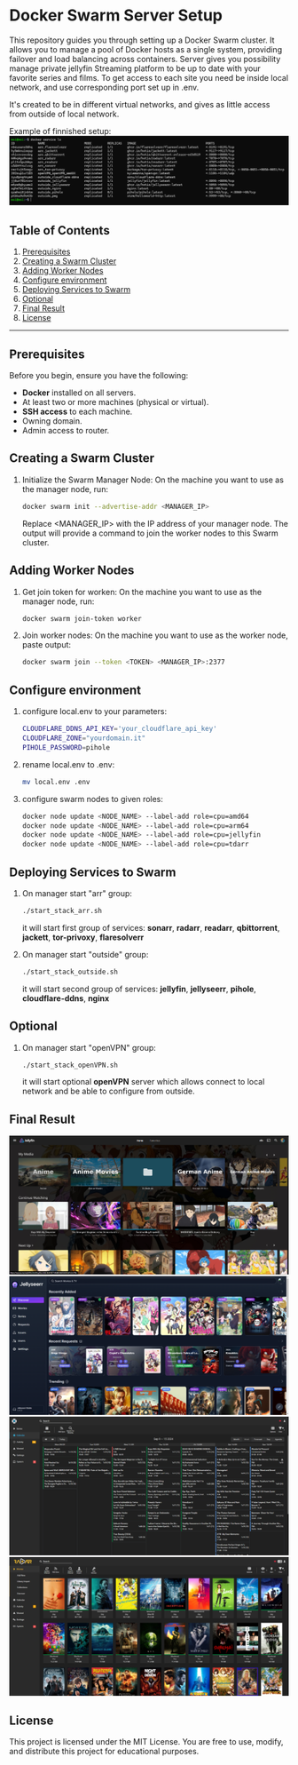 # Docker Swarm Server Setup

This repository guides you through setting up a Docker Swarm cluster. It allows you to manage a pool of Docker hosts as a single system, providing failover and load balancing across containers. Server gives you possibility manage private jellyfin Streaming platform to be up to date with your favorite series and films.
To get access to each site you need be inside local network, and use corresponding port set up in .env.



It's created to be in different virtual networks, and gives as little access from outside of local network.

Example of finnished setup:
![example_of_finished_service](./screenshots/example_of_finished_service.png)

## Table of Contents

1. [Prerequisites](#prerequisites)
2. [Creating a Swarm Cluster](#creating-a-swarm-cluster)
3. [Adding Worker Nodes](#adding-worker-nodes)
4. [Configure environment](#configure-environment)
5. [Deploying Services to Swarm](#deploying-services-to-swarm)
6. [Optional](#optional)
7. [Final Result](#final-result)
8. [License](#license)
---

## Prerequisites

Before you begin, ensure you have the following:

- **Docker** installed on all servers.
- At least two or more machines (physical or virtual).
- **SSH access** to each machine.
- Owning domain.
- Admin access to router.

## Creating a Swarm Cluster

1. Initialize the Swarm Manager Node:
    On the machine you want to use as the manager node, run:

    ```bash
    docker swarm init --advertise-addr <MANAGER_IP>
    ```

    Replace <MANAGER_IP> with the IP address of your manager node.
    The output will provide a command to join the worker nodes to this Swarm cluster.

## Adding Worker Nodes

1. Get join token for worken:
    On the machine you want to use as the manager node, run:

    ```bash
    docker swarm join-token worker
    ```

2. Join worker nodes:
    On the machine you want to use as the worker node, paste output:

    ```bash
    docker swarm join --token <TOKEN> <MANAGER_IP>:2377
    ```

## Configure environment

1. configure local.env to your parameters:

    ```bash
    CLOUDFLARE_DDNS_API_KEY='your_cloudflare_api_key'
    CLOUDFLARE_ZONE="yourdomain.it"
    PIHOLE_PASSWORD=pihole
    ```

2. rename local.env to .env:

    ```bash
    mv local.env .env
    ```

3. configure swarm nodes to given roles:

    ```bash
    docker node update <NODE_NAME> --label-add role=cpu=amd64
    docker node update <NODE_NAME> --label-add role=cpu=arm64
    docker node update <NODE_NAME> --label-add role=cpu=jellyfin
    docker node update <NODE_NAME> --label-add role=cpu=tdarr
    ```

## Deploying Services to Swarm

1. On manager start "arr" group:

    ```bash
    ./start_stack_arr.sh 
    ```

    it will start first group of services: **sonarr**, **radarr**, **readarr**, **qbittorrent**, **jackett**, **tor-privoxy**, **flaresolverr**

2. On manager start "outside" group:

    ```bash
    ./start_stack_outside.sh 
    ```

    it will start second group of services: **jellyfin**, **jellyseerr**, **pihole**, **cloudflare-ddns**, **nginx**

## Optional

1. On manager start "openVPN" group:

    ```bash
    ./start_stack_openVPN.sh 
    ```

    it will start optional **openVPN** server which allows connect to local network and be able to configure from outside.

## Final Result
![jellyfin](./screenshots/jellyfin.png)
![jellyserr](./screenshots/jellyserr.png)
![sonarr](./screenshots/sonarr.png)
![radarr](./screenshots/radarr.png)


## License

This project is licensed under the MIT License. You are free to use, modify, and distribute this project for educational purposes.